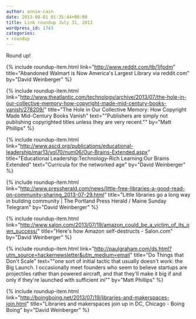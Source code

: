```yaml
---
author: annie-cain
date: 2013-08-01 01:35:44+00:00
title: Link roundup July 31, 2013
wordpress_id: 1743
categories:
- roundup
---
```


Round up!

{% include roundup-item.html
  link="http://www.reddit.com/tb/1jfpdm"
  title="Abandoned Walmart is Now America's Largest Library via reddit.com"
  by="David Weinberger"
%}

{% include roundup-item.html
  link="http://www.theatlantic.com/technology/archive/2013/07/the-hole-in-our-collective-memory-how-copyright-made-mid-century-books-vanish/278209/"
  title="The Hole in Our Collective Memory: How Copyright Made Mid-Century Books Vanish"
  text="\"Publishers are simply not publishing copyrighted titles unless they are very recent.\""
  by="Matt Phillips"
%}

{% include roundup-item.html
  link="http://www.ascd.org/publications/educational-leadership/mar13/vol70/num06/Our-Brains-Extended.aspx"
  title="Educational Leadership:Technology-Rich Learning:Our Brains Extended"
  text="Curricula for the networked age"
  by="David Weinberger"
%}

{% include roundup-item.html
  link="http://www.pressherald.com/news/little-free-libraries-a-good-read-on-community-sharing_2013-07-29.html"
  title="Little libraries go a long way in building community | The Portland Press Herald / Maine Sunday Telegram"
  by="David Weinberger"
%}

{% include roundup-item.html
  link="http://www.salon.com/2013/07/19/amazon_could_be_a_victim_of_its_own_success/"
  title="Here's how Amazon self-destructs - Salon.com"
  by="David Weinberger"
%}

{% include roundup-item.html
  link="http://paulgraham.com/ds.html?utm_source=hackernewsletter&utm_medium=email"
  title="Do Things that Don't Scale"
  text="\"one sort of initial tactic that usually doesn't work: the Big Launch. I occasionally meet founders who seem to believe startups are projectiles rather than powered aircraft, and that they'll make it big if and only if they're launched with sufficient ini\""
  by="Matt Phillips"
%}

{% include roundup-item.html
  link="http://boingboing.net/2013/07/19/libraries-and-makerspaces-join.html"
  title="Libraries and makerspaces join up in DC, Chicago - Boing Boing"
  by="David Weinberger"
%}
